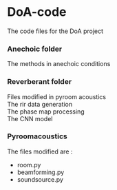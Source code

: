 # DoA-code
The code files for the DoA project

### Anechoic folder 
The methods in anechoic conditions

### Reverberant folder 
Files modified in pyroom acoustics   
The rir data generation   
The phase map processing   
The CNN model   

### Pyroomacoustics
The files modified are :
* room.py
* beamforming.py
* soundsource.py
